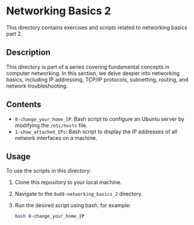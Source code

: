 # Networking Basics 2

This directory contains exercises and scripts related to networking basics part 2.

## Description

This directory is part of a series covering fundamental concepts in computer networking. In this section, we delve deeper into networking basics, including IP addressing, TCP/IP protocols, subnetting, routing, and network troubleshooting.

## Contents

- `0-change_your_home_IP`: Bash script to configure an Ubuntu server by modifying the `/etc/hosts` file.
- `1-show_attached_IPs`: Bash script to display the IP addresses of all network interfaces on a machine.

## Usage

To use the scripts in this directory:

1. Clone this repository to your local machine.
2. Navigate to the `0x08-networking_basics_2` directory.
3. Run the desired script using bash, for example:
   
   ```bash
   bash 0-change_your_home_IP
	```
